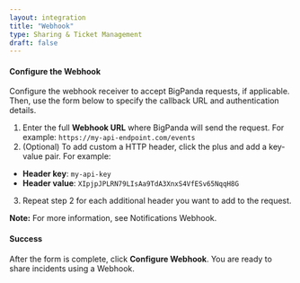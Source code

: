 ```yaml
---
layout: integration
title: "Webhook"
type: Sharing & Ticket Management
draft: false
---
```


#### Configure the Webhook
Configure the webhook receiver to accept BigPanda requests, if applicable. Then, use the form below to specify the callback URL and authentication details.

1. Enter the full **Webhook URL** where BigPanda will send the request.
  For example: `https://my-api-endpoint.com/events`
2. (Optional) To add custom a HTTP header, click the plus and add a key-value pair. For example:
  * **Header key**: `my-api-key`
  * **Header value**: `XIpjpJPLRN79LIsAa9TdA3XnxS4VfESv65NqqH8G`
3. Repeat step 2 for each additional header you want to add to the request.

**Note:** For more information, see Notifications Webhook.

<!-- app-only-start -->

<!-- include 'integrations/webhook/webhook' -->

<!-- app-only-end -->

<!-- section-separator -->
#### Success
After the form is complete, click **Configure Webhook**. You are ready to share incidents using a Webhook.
